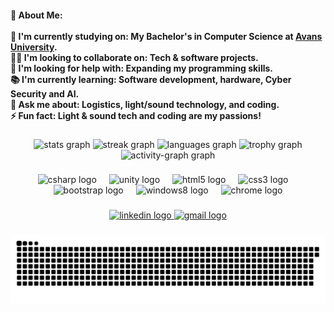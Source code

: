 <h4 align="left">💫 About Me:<br><br>🔭 I'm currently studying on: My Bachelor's in Computer Science at <a href="https://www.avans.nl/studeren/opleidingen/informatica/voltijd" target="_blank">Avans University</a>.<br>🧑‍💻 I'm looking to collaborate on: Tech & software projects.<br>🤝 I'm looking for help with: Expanding my programming skills.<br>📚 I'm currently learning: Software development, hardware, Cyber Security and AI.<br>💬 Ask me about: Logistics, light/sound technology, and coding.<br>⚡ Fun fact: Light & sound tech and coding are my passions!</h4>

###

<div align="center">
  <img src="https://github-readme-stats.vercel.app/api?username=RafvanHooijdonk&hide_title=false&hide_rank=false&show_icons=true&include_all_commits=true&count_private=true&disable_animations=false&theme=react&locale=en&hide_border=true" height="150" alt="stats graph"  />
  <img src="https://streak-stats.demolab.com?user=RafvanHooijdonk&locale=en&mode=daily&theme=react&hide_border=true&border_radius=5" height="150" alt="streak graph"  />
  <img src="https://github-readme-stats.vercel.app/api/top-langs?username=RafvanHooijdonk&locale=en&hide_title=false&layout=compact&card_width=320&langs_count=5&theme=react&hide_border=true" height="100" alt="languages graph"  />
  <img src="https://github-profile-trophy.vercel.app?username=RafvanHooijdonk&theme=nord&no-frame=true" height="150" alt="trophy graph"  />
  <img src="https://github-readme-activity-graph.vercel.app/graph?username=RafvanHooijdonk&hide_border=true&area=false&theme=react" height="200" alt="activity-graph graph"  />
</div>

###

<div align="center">
  <img src="https://cdn.jsdelivr.net/gh/devicons/devicon/icons/csharp/csharp-original.svg" height="30" alt="csharp logo"  />
  <img width="12" />
  <img src="https://cdn.jsdelivr.net/gh/devicons/devicon/icons/unity/unity-original.svg" height="30" alt="unity logo"  />
  <img width="12" />
  <img src="https://cdn.jsdelivr.net/gh/devicons/devicon/icons/html5/html5-original.svg" height="30" alt="html5 logo"  />
  <img width="12" />
  <img src="https://cdn.jsdelivr.net/gh/devicons/devicon/icons/css3/css3-original.svg" height="30" alt="css3 logo"  />
  <img width="12" />
  <img src="https://cdn.jsdelivr.net/gh/devicons/devicon/icons/bootstrap/bootstrap-original.svg" height="30" alt="bootstrap logo"  />
  <img width="12" />
  <img src="https://cdn.jsdelivr.net/gh/devicons/devicon/icons/windows8/windows8-original.svg" height="30" alt="windows8 logo"  />
  <img width="12" />
  <img src="https://cdn.jsdelivr.net/gh/devicons/devicon/icons/chrome/chrome-original.svg" height="30" alt="chrome logo"  />
</div>

###

<div align="center">
  <a href="https://www.linkedin.com/in/rafvanhooijdonk/" target="_blank">
    <img src="https://img.shields.io/static/v1?message=LinkedIn&logo=linkedin&label=&color=0077B5&logoColor=white&labelColor=&style=for-the-badge" height="35" alt="linkedin logo"  />
  </a>
  <a href="mailto:raf.van.hooijdonk@gmail.com" target="_blank">
    <img src="https://img.shields.io/static/v1?message=Gmail&logo=gmail&label=&color=D14836&logoColor=white&labelColor=&style=for-the-badge" height="35" alt="gmail logo"  />
  </a>
</div>

###

<picture>
  <source media="(prefers-color-scheme: dark)" srcset="https://raw.githubusercontent.com/RafvanHooijdonk/RafvanHooijdonk/output/github-snake-dark.svg" />
  <source media="(prefers-color-scheme: light)" srcset="https://raw.githubusercontent.com/RafvanHooijdonk/RafvanHooijdonk/output/github-snake.svg" />
  <img alt="github-snake" src="https://raw.githubusercontent.com/RafvanHooijdonk/RafvanHooijdonk/output/github-snake.svg" />
</picture>
